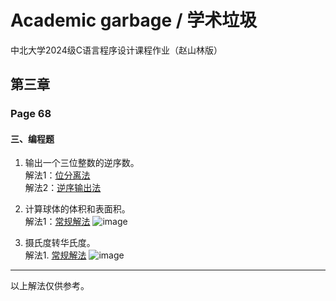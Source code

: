 # Academic garbage / 学术垃圾  
中北大学2024级C语言程序设计课程作业（赵山林版）  

## 第三章  
### Page 68  
#### 三、编程题  

1. 输出一个三位整数的逆序数。  
   解法1：[位分离法](https://github.com/X-MQSI/Academic-garbage/blob/main/P.68_3.1_1.c)  
   解法2：[逆序输出法](https://github.com/X-MQSI/Academic-garbage/blob/main/P.68_3.1_2.c)  

2. 计算球体的体积和表面积。  
   解法1：[常规解法](https://github.com/X-MQSI/Academic-garbage/blob/main/P.68_3.2_1.c)
   ![image](https://github.com/user-attachments/assets/1e0b136c-d603-49c5-834c-13646020b055)  
   
3. 摄氏度转华氏度。  
   解法1. [常规解法](https://github.com/X-MQSI/Academic-garbage/blob/main/P.68_3.3_1.c)
   ![image](https://github.com/user-attachments/assets/ba8a3e52-9575-4cef-a887-22f2a69f0785)  


**********
以上解法仅供参考。
